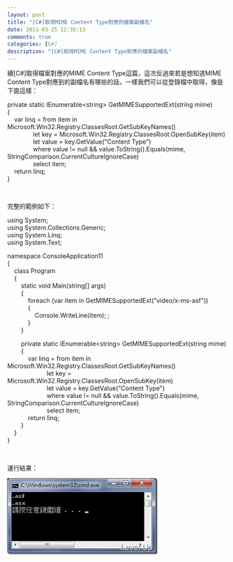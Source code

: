 ```yaml
---
layout: post
title: "[C#]取得MIME Content Type對應的檔案副檔名"
date: 2011-03-25 12:35:13
comments: true
categories: [C#]
description: "[C#]取得MIME Content Type對應的檔案副檔名"
---
```

<p>續[C#]取得檔案對應的MIME Content Type這篇，這次反過來若是想知道MIME Content Type對應到的副檔名有哪些的話，一樣我們可以從登錄檔中取得，像是下面這樣：</p> <p>private static IEnumerable&lt;string&gt; GetMIMESupportedExt(string mime)<br />{<br />    var linq = from item in Microsoft.Win32.Registry.ClassesRoot.GetSubKeyNames()<br />               let key = Microsoft.Win32.Registry.ClassesRoot.OpenSubKey(item)<br />               let value = key.GetValue("Content Type")<br />               where value != null &amp;&amp; value.ToString().Equals(mime, StringComparison.CurrentCultureIgnoreCase)<br />               select item;<br />    return linq;<br />}  </p><pre> </pre>
<p>完整的範例如下：</p>
<p>using System;<br />using System.Collections.Generic;<br />using System.Linq;<br />using System.Text; 
</p><p>namespace ConsoleApplication11<br />{<br />    class Program<br />    {<br />        static void Main(string[] args)<br />        {<br />            foreach (var item in GetMIMESupportedExt("video/x-ms-asf"))<br />            {<br />                Console.WriteLine(item); ;<br />            }<br />        } 
</p><p>        private static IEnumerable&lt;string&gt; GetMIMESupportedExt(string mime)<br />        {<br />            var linq = from item in Microsoft.Win32.Registry.ClassesRoot.GetSubKeyNames()<br />                       let key = Microsoft.Win32.Registry.ClassesRoot.OpenSubKey(item)<br />                       let value = key.GetValue("Content Type")<br />                       where value != null &amp;&amp; value.ToString().Equals(mime, StringComparison.CurrentCultureIgnoreCase)<br />                       select item;<br />            return linq;<br />        }  <br />    }<br />}
</p><p> </p>
<p>運行結果：</p>
<p><img style="border-right-width: 0px; border-top-width: 0px; border-bottom-width: 0px; border-left-width: 0px" border="0" alt="image" src="\images\posts\22078\image_thumb.png" width="345" height="175" /></p>